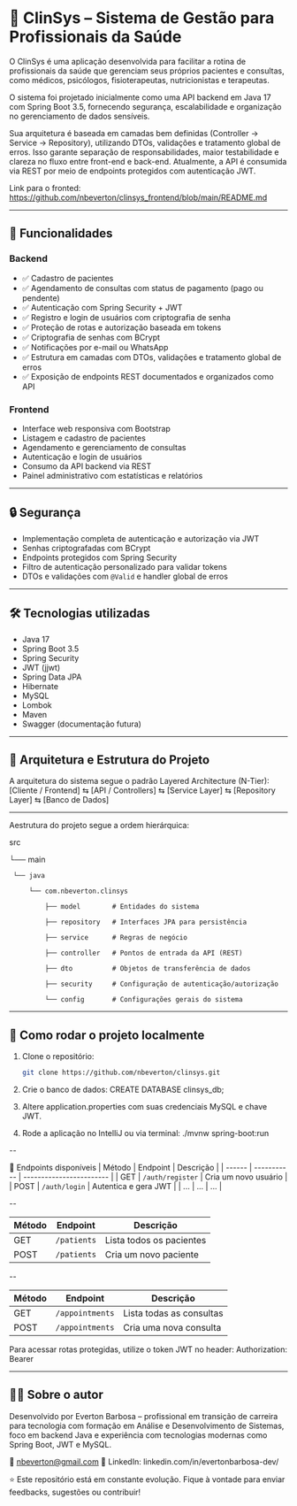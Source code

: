 # 🏥 ClinSys – Sistema de Gestão para Profissionais da Saúde

O ClinSys é uma aplicação desenvolvida para facilitar a rotina de profissionais da saúde que gerenciam seus próprios pacientes e consultas, como médicos, psicólogos, fisioterapeutas, nutricionistas e terapeutas.

O sistema foi projetado inicialmente como uma API backend em Java 17 com Spring Boot 3.5, fornecendo segurança, escalabilidade e organização no gerenciamento de dados sensíveis.

Sua arquitetura é baseada em camadas bem definidas (Controller → Service → Repository), utilizando DTOs, validações e tratamento global de erros. Isso garante separação de responsabilidades, maior testabilidade e clareza no fluxo entre front-end e back-end.
Atualmente, a API é consumida via REST por meio de endpoints protegidos com autenticação JWT.

Link para o fronted: https://github.com/nbeverton/clinsys_frontend/blob/main/README.md

---

## 🚀 Funcionalidades

### Backend
- ✅ Cadastro de pacientes
- ✅ Agendamento de consultas com status de pagamento (pago ou pendente)
- ✅ Autenticação com Spring Security + JWT
- ✅ Registro e login de usuários com criptografia de senha
- ✅ Proteção de rotas e autorização baseada em tokens
- ✅ Criptografia de senhas com BCrypt
- ✅ Notificações por e-mail ou WhatsApp
- ✅ Estrutura em camadas com DTOs, validações e tratamento global de erros
- ✅ Exposição de endpoints REST documentados e organizados como API

### Frontend
- Interface web responsiva com Bootstrap
- Listagem e cadastro de pacientes
- Agendamento e gerenciamento de consultas
- Autenticação e login de usuários
- Consumo da API backend via REST
- Painel administrativo com estatísticas e relatórios

---

## 🔒 Segurança

- Implementação completa de autenticação e autorização via JWT
- Senhas criptografadas com BCrypt
- Endpoints protegidos com Spring Security
- Filtro de autenticação personalizado para validar tokens
- DTOs e validações com `@Valid` e handler global de erros

---

## 🛠️ Tecnologias utilizadas

- Java 17  
- Spring Boot 3.5  
- Spring Security  
- JWT (jjwt)  
- Spring Data JPA  
- Hibernate  
- MySQL  
- Lombok  
- Maven  
- Swagger (documentação futura)  

---

## 💾 Arquitetura e Estrutura do Projeto

A arquitetura do sistema segue o padrão Layered Architecture (N-Tier):
[Cliente / Frontend] ⇆ [API / Controllers] ⇆ [Service Layer] ⇆ [Repository Layer] ⇆ [Banco de Dados]

---

Aestrutura do projeto segue a ordem hierárquica:

src

 └── main
 
     └── java
     
         └── com.nbeverton.clinsys
         
             ├── model        # Entidades do sistema
             
             ├── repository   # Interfaces JPA para persistência
             
             ├── service      # Regras de negócio
             
             ├── controller   # Pontos de entrada da API (REST)
             
             ├── dto          # Objetos de transferência de dados
             
             ├── security     # Configuração de autenticação/autorização
             
             └── config       # Configurações gerais do sistema



---

## 🧪 Como rodar o projeto localmente

1. Clone o repositório:
   ```bash
   git clone https://github.com/nbeverton/clinsys.git

2. Crie o banco de dados:
CREATE DATABASE clinsys_db;

3. Altere application.properties com suas credenciais MySQL e chave JWT.

4. Rode a aplicação no IntelliJ ou via terminal:
./mvnw spring-boot:run

--

📂 Endpoints disponíveis
| Método | Endpoint    | Descrição                |
| ------ | ----------- | ------------------------ |
| GET    | `/auth/register` | Cria um novo usuário |
| POST   | `/auth/login` | Autentica e gera JWT |
| ...    | ...         | ...                      |

--

| Método | Endpoint    | Descrição                |
| ------ | ----------- | ------------------------ |
| GET    | `/patients` | Lista todos os pacientes |
| POST   | `/patients` | Cria um novo paciente    |

--

| Método | Endpoint        | Descrição                |
| ------ | --------------- | ------------------------ |
| GET    | `/appointments` | Lista todas as consultas |
| POST   | `/appointments` | Cria uma nova consulta   |

Para acessar rotas protegidas, utilize o token JWT no header:
Authorization: Bearer <token>

---

## 👨‍💻 Sobre o autor

Desenvolvido por Everton Barbosa – profissional em transição de carreira para tecnologia com formação em Análise e Desenvolvimento de Sistemas, foco em backend Java e experiência com tecnologias modernas como Spring Boot, JWT e MySQL.

📧 nbeverton@gmail.com
📌 LinkedIn: linkedin.com/in/evertonbarbosa-dev/


⭐ Este repositório está em constante evolução. Fique à vontade para enviar feedbacks, sugestões ou contribuir!

